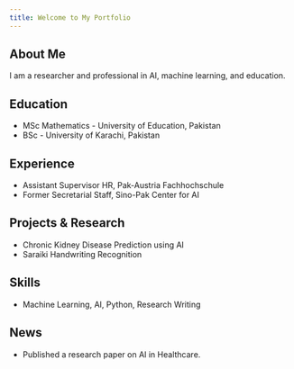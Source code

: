 ```yaml
---
title: Welcome to My Portfolio
---
```


## About Me
I am a researcher and professional in AI, machine learning, and education.

## Education
- MSc Mathematics - University of Education, Pakistan
- BSc - University of Karachi, Pakistan

## Experience
- Assistant Supervisor HR, Pak-Austria Fachhochschule
- Former Secretarial Staff, Sino-Pak Center for AI

## Projects & Research
- Chronic Kidney Disease Prediction using AI
- Saraiki Handwriting Recognition

## Skills
- Machine Learning, AI, Python, Research Writing

## News
- Published a research paper on AI in Healthcare.
